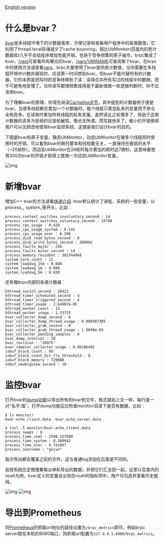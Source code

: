 [English version](../en/bvar.md)

# 什么是bvar？

[bvar](https://github.com/brpc/brpc/tree/master/src/bvar/)是多线程环境下的计数器类库，方便记录和查看用户程序中的各类数值，它利用了thread local存储减少了cache bouncing，相比UbMonitor(百度内的老计数器库)几乎不会给程序增加性能开销，也快于竞争频繁的原子操作。brpc集成了bvar，[/vars](http://brpc.baidu.com:8765/vars)可查看所有曝光的bvar，[/vars/VARNAME](http://brpc.baidu.com:8765/vars/rpc_socket_count)可查阅某个bvar，在brpc中的使用方法请查看[vars](vars.md)。brpc大量使用了bvar提供统计数值，当你需要在多线程环境中计数并展现时，应该第一时间想到bvar。但bvar不能代替所有的计数器，它的本质是把写时的竞争转移到了读：读得合并所有写过的线程中的数据，而不可避免地变慢了。当你读写都很频繁或得基于最新值做一些逻辑判断时，你不应该用bvar。

为了理解bvar的原理，你得先阅读[Cacheline这节](atomic_instructions.md#cacheline)，其中提到的计数器例子便是bvar。当很多线程都在累加一个计数器时，每个线程只累加私有的变量而不参与全局竞争，在读取时累加所有线程的私有变量。虽然读比之前慢多了，但由于这类计数器的读多为低频的记录和展现，慢点无所谓。而写就快多了，极小的开销使得用户可以无顾虑地使用bvar监控系统，这便是我们设计bvar的目的。

下图是bvar和原子变量，静态UbMonitor，动态UbMonitor在被多个线程同时使用时的开销。可以看到bvar的耗时基本和线程数无关，一直保持在极低的水平（~20纳秒）。而动态UbMonitor在24核时每次累加的耗时达7微秒，这意味着使用300次bvar的开销才抵得上使用一次动态UbMonitor变量。

![img](../images/bvar_perf.png)

# 新增bvar

增加C++ bvar的方法请看[快速介绍](bvar_c++.md#quick-introduction). bvar默认统计了进程、系统的一些变量，以process\_, system\_等开头，比如：

```
process_context_switches_involuntary_second : 14
process_context_switches_voluntary_second : 15760
process_cpu_usage : 0.428
process_cpu_usage_system : 0.142
process_cpu_usage_user : 0.286
process_disk_read_bytes_second : 0
process_disk_write_bytes_second : 260902
process_faults_major : 256
process_faults_minor_second : 14
process_memory_resident : 392744960
system_core_count : 12
system_loadavg_15m : 0.040
system_loadavg_1m : 0.000
system_loadavg_5m : 0.020
```

还有像brpc内部的各类计数器：

```
bthread_switch_second : 20422
bthread_timer_scheduled_second : 4
bthread_timer_triggered_second : 4
bthread_timer_usage : 2.64987e-05
bthread_worker_count : 13
bthread_worker_usage : 1.33733
bvar_collector_dump_second : 0
bvar_collector_dump_thread_usage : 0.000307385
bvar_collector_grab_second : 0
bvar_collector_grab_thread_usage : 1.9699e-05
bvar_collector_pending_samples : 0
bvar_dump_interval : 10
bvar_revision : "34975"
bvar_sampler_collector_usage : 0.00106495
iobuf_block_count : 89
iobuf_block_count_hit_tls_threshold : 0
iobuf_block_memory : 729088
iobuf_newbigview_second : 10
```

# 监控bvar
打开bvar的[dump功能](bvar_c++.md#export-all-variables)以导出所有的bvar到文件，格式就如上文一样，每行是一对"名字:值"。打开dump功能后应检查monitor/目录下是否有数据，比如：

```
$ ls monitor/
bvar.echo_client.data  bvar.echo_server.data
 
$ tail -5 monitor/bvar.echo_client.data
process_swaps : 0
process_time_real : 2580.157680
process_time_system : 0.380942
process_time_user : 0.741887
process_username : "gejun"
```
每次导出都会覆盖之前的文件，这与普通log添加在后面是不同的。

监控系统应定期搜集每台单机导出的数据，并把它们汇总到一起。这里以百度内的noah为例，bvar定义的变量会出现在noah的指标项中，用户可勾选并查看历史曲线。

![img](../images/bvar_noah2.png)
![img](../images/bvar_noah3.png)

# 导出到Prometheus

将[Prometheus](https://prometheus.io)的抓取url地址的路径设置为`/brpc_metrics`即可，例如brpc server跑在本机的8080端口，则抓取url配置为`127.0.0.1:8080/brpc_metrics`。
